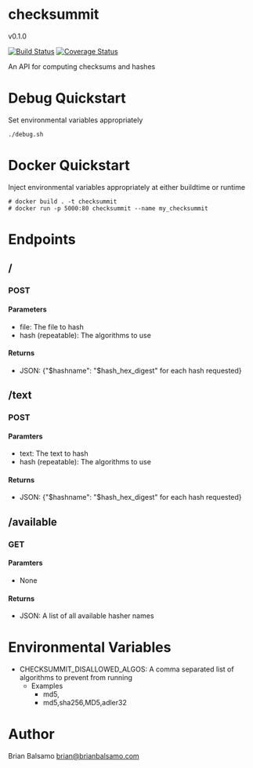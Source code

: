 # checksummit

v0.1.0

[![Build Status](https://travis-ci.org/bnbalsamo/checksummit.svg?branch=master)](https://travis-ci.org/bnbalsamo/checksummit) [![Coverage Status](https://coveralls.io/repos/github/bnbalsamo/checksummit/badge.svg?branch=master)](https://coveralls.io/github/bnbalsamo/checksummit?branch=master)

An API for computing checksums and hashes

# Debug Quickstart
Set environmental variables appropriately
```
./debug.sh
```

# Docker Quickstart
Inject environmental variables appropriately at either buildtime or runtime
```
# docker build . -t checksummit
# docker run -p 5000:80 checksummit --name my_checksummit
```

# Endpoints
## /
### POST
#### Parameters
* file: The file to hash
* hash (repeatable): The algorithms to use
#### Returns
* JSON: {"$hashname": "$hash_hex_digest" for each hash requested}
## /text
### POST
#### Paramters
* text: The text to hash
* hash (repeatable): The algorithms to use
#### Returns
* JSON: {"$hashname": "$hash_hex_digest" for each hash requested}
## /available
### GET
#### Paramters
* None
#### Returns
* JSON: A list of all available hasher names

# Environmental Variables
* CHECKSUMMIT_DISALLOWED_ALGOS: A comma separated list of algorithms to prevent from running
    * Examples
        * md5,
        * md5,sha256,MD5,adler32

# Author
Brian Balsamo <brian@brianbalsamo.com>
